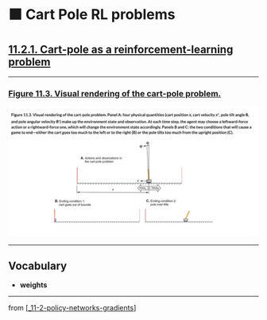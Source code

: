 # 🟧 Cart Pole RL problems

## [**11.2.1.** Cart-pole as a reinforcement-learning problem](https://livebook.manning.com/book/deep-learning-with-javascript/chapter-11/29)

---

### [**Figure 11.3.** Visual rendering of the cart-pole problem.](https://livebook.manning.com/book/deep-learning-with-javascript/chapter-11/ch11fig03)

<img src="../../../assets/figures/Figure_11-3.png">

---

## **Vocabulary**

- **weights**

<link rel="stylesheet" type="text/css" media="all" href="../../../assets/css/custom.css" />

---

from [[_11-2-policy-networks-gradients]]

[//begin]: # "Autogenerated link references for markdown compatibility"
[_11-2-policy-networks-gradients]: _11-2-policy-networks-gradients.md "🟧 Policy Networks Gradients"
[//end]: # "Autogenerated link references"
